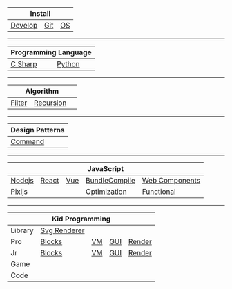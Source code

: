 <table>
    <thead>
        <tr>
            <th colspan="3">Install</th>
        </tr>
    </thead>
    <tbody>
        <tr>
            <td><a href="https://github.com/Lokavit/notes/blob/master/md/Develop.md">Develop</a></td>
            <td><a href="https://github.com/Lokavit/notes/blob/master/md/Git.md">Git</a></td>
            <td><a href="https://github.com/Lokavit/notes/blob/master/md/RIME.md">OS</a></td>
        </tr>
    </tbody>
</table>

---

<table>
    <thead>
        <tr>
            <th colspan="2">Programming Language</th>
        </tr>
    </thead>
    <tbody>
        <tr>
            <td><a href="https://github.com/Lokavit/notes/blob/master/md/Csharp.md">C Sharp</a></td>
            <td><a href="https://github.com/Lokavit/notes/blob/master/md/Python.md">Python</a></td>
        </tr>
    </tbody>
</table>

---

<table>
    <thead>
        <tr>
            <th colspan="3">Algorithm</th>
        </tr>
    </thead>
    <tbody>
        <tr>
            <td><a href="">Filter</a></td>
            <td><a href="">Recursion</a></td>
            <td><a href=""></a></td>
        </tr>
    </tbody>
</table>

---

<table>
    <thead>
        <tr>
            <th colspan="3">Design Patterns</th>
        </tr>
    </thead>
    <tbody>
        <tr>
            <td><a href="">Command</a></td>
            <td><a href=""></a></td>
            <td><a href=""></a></td>
        </tr>
    </tbody>
</table>

---

<table>
    <thead>
        <tr>
            <th colspan="5">JavaScript</th>
        </tr>
    </thead>
    <tbody>
        <tr>
            <td><a href="https://github.com/Lokavit/notes/blob/master/js/Nodejs.md">Nodejs</a></td>
            <td><a href="https://github.com/Lokavit/notes/blob/master/js/React.md">React</a></td>
            <td><a href="https://github.com/Lokavit/notes/blob/master/js/Vue.md">Vue</a></td>
            <td><a href="https://github.com/Lokavit/notes/blob/master/js/BundleCompile.md">BundleCompile</a></td>
            <td><a href="https://github.com/Lokavit/notes/blob/master/js/WebComponents.md">Web Components</a></td>
        </tr>
        <tr>
            <td><a href="https://github.com/Lokavit/notes/blob/master/js/pixi.md">Pixijs</a></td>
            <td><a href="https://github.com/Lokavit/notes/blob/master/js/.md"></a></td>
            <td><a href="https://github.com/Lokavit/notes/blob/master/js/.md"></a></td>
            <td><a href="https://github.com/Lokavit/notes/blob/master/js/Optimization.md">Optimization</a></td>
            <td><a href="https://github.com/Lokavit/notes/blob/master/js/Functional.md">Functional</a></td>
        </tr>
    </tbody>
</table>

---

<table>
    <thead>
        <tr>
            <th colspan="5">Kid Programming</th>
        </tr>
    </thead>
    <tbody>
        <tr>
            <td>Library</td>
            <td><a href="https://github.com/Lokavit/notes/blob/master/kid/lib/SvgRenderer.md">Svg Renderer</a></td>
            <td><a href="https://github.com/Lokavit/notes/blob/master/kid/lib/xx.md"></a></td>
            <td><a href="https://github.com/Lokavit/notes/blob/master/kid/lib/xx.md"></a></td>
            <td><a href="https://github.com/Lokavit/notes/blob/master/kid/lib/xx.md"></a></td>
        </tr>
        <tr>
            <td>Pro</td>
            <td><a href="https://github.com/Lokavit/notes/blob/master/kid/pro/ProBlocks.md">Blocks</a></td>
            <td><a href="https://github.com/Lokavit/notes/blob/master/kid/pro/ProVM.md">VM</a></td>
            <td><a href="https://github.com/Lokavit/notes/blob/master/kid/pro/ProGUI.md">GUI</a></td>
            <td><a href="https://github.com/Lokavit/notes/blob/master/kid/pro/ProRender.md">Render</a></td>
        </tr>
        <tr>
            <td>Jr</td>
            <td><a href="https://github.com/Lokavit/notes/blob/master/kid/jr/JrBlocks.md">Blocks</a></td>
            <td><a href="https://github.com/Lokavit/notes/blob/master/kid/jr/JrVM.md">VM</a></td>
            <td><a href="https://github.com/Lokavit/notes/blob/master/kid/jr/JrGUI.md">GUI</a></td>
            <td><a href="https://github.com/Lokavit/notes/blob/master/kid/jr/JrRender.md">Render</a></td>
        </tr>
        <tr>
            <td>Game</td>
            <td><a href="https://github.com/Lokavit/notes/blob/master/kid/game/JrBlocks.md"></a></td>
            <td><a href="https://github.com/Lokavit/notes/blob/master/kid/game/JrVM.md"></a></td>
            <td><a href="https://github.com/Lokavit/notes/blob/master/kid/game/JrGUI.md"></a></td>
            <td><a href="https://github.com/Lokavit/notes/blob/master/kid/game/JrRender.md"></a></td>
        </tr>
        <tr>
            <td>Code</td>
            <td><a href="https://github.com/Lokavit/notes/blob/master/kid/code/JrBlocks.md"></a></td>
            <td><a href="https://github.com/Lokavit/notes/blob/master/kid/code/JrVM.md"></a></td>
            <td><a href="https://github.com/Lokavit/notes/blob/master/kid/code/JrGUI.md"></a></td>
            <td><a href="https://github.com/Lokavit/notes/blob/master/kid/code/JrRender.md"></a></td>
        </tr>
    </tbody>
</table>
